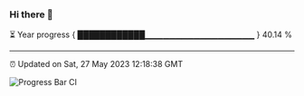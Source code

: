 ### Hi there 👋

⏳ Year progress { ████████████▁▁▁▁▁▁▁▁▁▁▁▁▁▁▁▁▁▁ } 40.14 %

---

⏰ Updated on Sat, 27 May 2023 12:18:38 GMT

![Progress Bar CI](https://github.com/liununu/liununu/workflows/Progress%20Bar%20CI/badge.svg)
